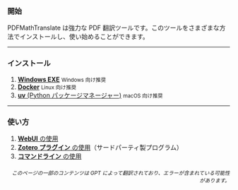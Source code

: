 ### 開始

PDFMathTranslate は強力な PDF 翻訳ツールです。このツールをさまざまな方法でインストールし、使い始めることができます。

---

### インストール

1. [**Windows EXE**](./INSTALLATION_winexe.md) <small>Windows 向け推奨</small>
2. [**Docker**](./INSTALLATION_docker.md) <small>Linux 向け推奨</small>
3. [**uv** (Python パッケージマネージャー)](./INSTALLATION_uv.md) <small>macOS 向け推奨</small>

---

### 使い方

1. [**WebUI** の使用](./USAGE_webui.md)
2. [**Zotero プラグイン** の使用](https://github.com/guaguastandup/zotero-pdf2zh)（サードパーティ製プログラム）
3. [**コマンドライン** の使用](./USAGE_commandline.md)

<div align="right"> 
<h6><small>このページの一部のコンテンツは GPT によって翻訳されており、エラーが含まれている可能性があります。</small></h6>